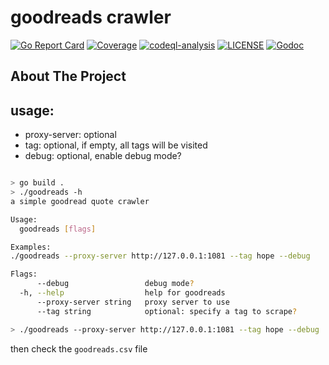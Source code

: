 # goodreads crawler

[![Go Report Card](https://goreportcard.com/badge/github.com/eval-exec/goodreads?style=flat-square)](https://goreportcard.com/report/github.com/eval-exec/goodreads)
[![Coverage](https://codecov.io/gh/eval-exec/goodreads/branch/main/graph/badge.svg)](https://codecov.io/gh/eval-exec/goodreads)
[![codeql-analysis](https://github.com/eval-exec/goodreads/actions/workflows/codeql.yml/badge.svg)](https://github.com/eval-exec/goodreads/actions/workflows/codeql.yml)
[![LICENSE](https://img.shields.io/github/license/eval-exec/goodreads.svg?style=flat-square)](https://github.com/eval-exec/goodreads/blob/main/LICENSE)
[![Godoc](http://img.shields.io/badge/go-documentation-blue.svg?style=flat-square)](https://godoc.org/github.com/eval-exec/goodreads)


## About The Project


## usage:

- proxy-server: optional
- tag: optional, if empty, all tags will be visited
- debug: optional, enable debug mode?
```bash

> go build .
> ./goodreads -h
a simple goodread quote crawler

Usage:
  goodreads [flags]

Examples:
./goodreads --proxy-server http://127.0.0.1:1081 --tag hope --debug

Flags:
      --debug                 debug mode?
  -h, --help                  help for goodreads
      --proxy-server string   proxy server to use
      --tag string            optional: specify a tag to scrape?

```
```bash
> ./goodreads --proxy-server http://127.0.0.1:1081 --tag hope --debug
```
then check the `goodreads.csv` file
